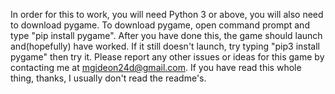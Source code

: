 In order for this to work, you will need Python 3 or above, you will also need to download pygame. To download pygame, open command prompt and type "pip install pygame".
After you have done this, the game should launch and(hopefully) have worked. If it still doesn't launch, try typing "pip3 install pygame" then try it. Please report any
other issues or ideas for this game by contacting me at mgideon24d@gmail.com. If you have read this whole thing, thanks, I usually don't read the readme's.
